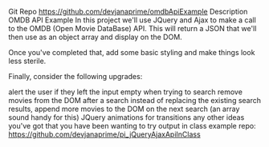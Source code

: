 Git Repo
https://github.com/devjanaprime/omdbApiExample
Description
OMDB API Example
In this project we'll use JQuery and Ajax to make a call to the OMDB
(Open Movie DataBase) API. This will return a JSON that we'll then use
as an object array and display on the DOM.

Once you've completed that, add some basic styling and make things look
less sterile.

Finally, consider the following upgrades:

alert the user if they left the input empty when trying to search
remove movies from the DOM after a search
instead of replacing the existing search results, append more movies to the
DOM on the next search (an array sound handy for this)
JQuery animations for transitions
any other ideas you've got that you have been wanting to try output
in class example repo: https://github.com/devjanaprime/pi_jQueryAjaxApiInClass
